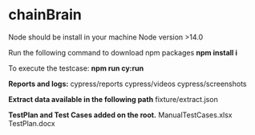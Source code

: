 # chainBrain

Node should be install in your machine
Node version >14.0

Run the following command to download npm packages
**npm install i**

To execute the testcase:
**npm run cy:run**

**Reports and logs:**
cypress/reports
cypress/videos
cypress/screenshots

**Extract data available in the following path**
fixture/extract.json


**TestPlan and Test Cases added on the root.**
ManualTestCases.xlsx
TestPlan.docx
